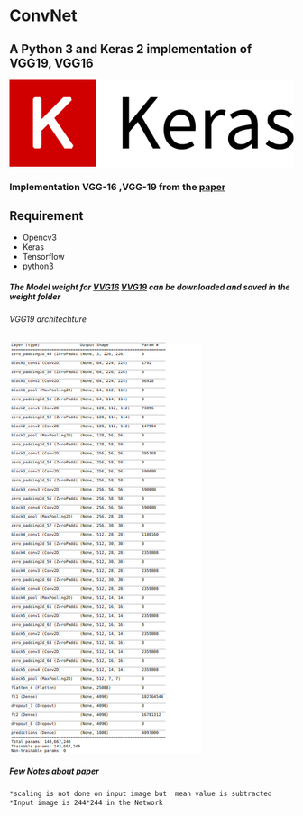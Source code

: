 # ConvNet 

## A Python 3 and Keras 2 implementation of VGG19, VGG16 
![alt text](https://github.com/anmesh-vicky/ConvNet/blob/master/keras.png)


### Implementation VGG-16 ,VGG-19  from the [paper](https://arxiv.org/pdf/1409.1556.pdf)

## Requirement
* Opencv3
* Keras
* Tensorflow
* python3

##### The Model weight for [VVG16](https://github.com/fchollet/deep-learning-models/releases/download/v0.1/vgg16_weights_th_dim_ordering_th_kernels.h5) [VVG19](https://github.com/fchollet/deep-learning-models/releases/download/v0.1/vgg19_weights_th_dim_ordering_th_kernels.h5) can be downloaded and saved in the weight folder

###### VGG19 architechture 

![alt text](https://github.com/anmesh-vicky/ConvNet/blob/master/VGG19.png)

##### Few Notes about  paper
	*scaling is not done on input image but  mean value is subtracted
	*Input image is 244*244 in the Network
	